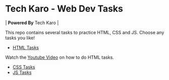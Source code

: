 # Tech Karo - Web Dev Tasks

| **Powered By** Tech Karo  |

This repo contains several tasks to practice HTML, CSS and JS. Choose any tasks you like!

* [HTML Tasks](html/)

Watch the [Youtube Video](https://www.youtube.com/watch?v=0oAObaNocSM&index=13&list=PLQOMb3DMzPZFX6tBRWdT1m1rwRu17aaSA) on how to do HTML tasks.

* [CSS Tasks](css/)
* [JS Tasks](js/)